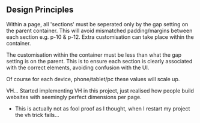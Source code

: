 ## Design Principles

Within a page, all 'sections' must be seperated only by the gap setting on the parent container.
This will avoid mismatched padding/margins between each section e.g. p-10 & p-12.
Extra customisation can take place within the container.

The customisation within the container must be less than what the gap setting is on the parent.
This is to ensure each section is clearly associated with the correct elements, avoiding confusion
with the UI.

Of course for each device, phone/tablet/pc these values will scale up.

VH... Started implementing VH in this project, just realised how people build websites with seemingly perfect dimensions per page.
- This is actually not as fool proof as I thought, when I restart my project the vh trick fails...